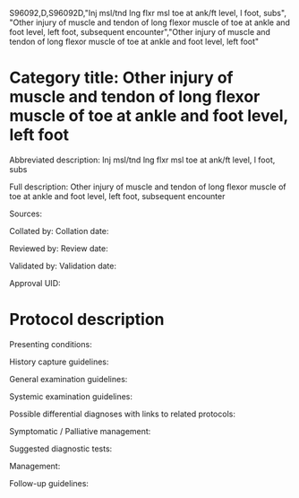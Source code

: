 S96092,D,S96092D,"Inj msl/tnd lng flxr msl toe at ank/ft level, l foot, subs", "Other injury of muscle and tendon of long flexor muscle of toe at ankle and foot level, left foot, subsequent encounter","Other injury of muscle and tendon of long flexor muscle of toe at ankle and foot level, left foot"
# Category title: Other injury of muscle and tendon of long flexor muscle of toe at ankle and foot level, left foot

Abbreviated description: Inj msl/tnd lng flxr msl toe at ank/ft level, l foot, subs

Full description: Other injury of muscle and tendon of long flexor muscle of toe at ankle and foot level, left foot, subsequent encounter

Sources:

Collated by:
Collation date:

Reviewed by:
Review date:

Validated by:
Validation date:

Approval UID:

# Protocol description

Presenting conditions:

History capture guidelines:

General examination guidelines:

Systemic examination guidelines:

Possible differential diagnoses with links to related protocols:

Symptomatic / Palliative management:

Suggested diagnostic tests:

Management:

Follow-up guidelines:
